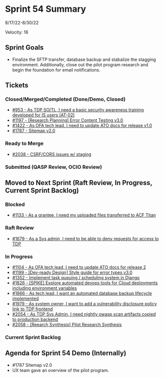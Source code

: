 # Sprint 54 Summary
8/17/22-8/30/22

Velocity: 16
## Sprint Goals
* Finalize the SFTP transfer, database backup and stabalize the stagging environment. Additionally, close out the pilot program research and begin the foundation for email notifications.
 
 

## Tickets
### Closed/Merged/Completed (Done/Demo, Closed)
* [#953 - As TDP SO/TL, I need a basic security awareness training developed for IS users (AT-02)](https://github.com/raft-tech/TANF-app/issues/953)
* [#1197 - [Research Planning] Error Content Testing v3.0](https://github.com/raft-tech/TANF-app/issues/1197)
* [#1422 - As OFA tech lead, I need to update ATO docs for release v1.0](https://github.com/raft-tech/TANF-app/issues/1422)
* [#1787 - Sitemap v2.0](https://github.com/raft-tech/TANF-app/issues/1787)


### Ready to Merge
* [#2038 - CSRF/CORS issues w/ staging](https://github.com/raft-tech/TANF-app/issues/2038)


### Submitted (QASP Review, OCIO Review)


## Moved to Next Sprint (Raft Review, In Progress, Current Sprint Backlog)

### Blocked
* [#1133 - As a grantee, I need my uploaded files transferred to ACF Titan](https://github.com/raft-tech/TANF-app/issues/1133)

### Raft Review
* [#1679 - As a Sys admin, I need to be able to deny requests for access to TDP](https://github.com/raft-tech/TANF-app/issues/1679)


### In Progress
* [#1104 - As OFA tech lead, I need to update ATO docs for release 2](https://github.com/raft-tech/TANF-app/issues/1104)
* [#1199 - [Dev-ready Design] Style guide for error types v3.0](https://github.com/raft-tech/TANF-app/issues/1199)
* [#1352 - Implement task queuing / scheduling system in Django](https://github.com/raft-tech/TANF-app/issues/1352)
* [#1826 - [SPIKE] Explore automated devops tools for Cloud deployments including environment variables](https://github.com/raft-tech/TANF-app/issues/1826)
* [#1866 - As tech lead, I want an automated database backup lifecycle implemented](https://github.com/raft-tech/TANF-app/issues/1866)
* [#1979 - As system owner, I want to add a vulnerability disclosure policy link to TDP frontend](https://github.com/raft-tech/TANF-app/issues/1979)
* [#2054 - As TDP Sys Admin, I need nightly owasp scan artifacts copied to production backend](https://github.com/raft-tech/TANF-app/issues/2054)
* [#2058 - [Reearch Synthesis] Pilot Research Synthesis](https://github.com/raft-tech/TANF-app/issues/2058)


### Current Sprint Backlog


## Agenda for Sprint 54 Demo (Internally)
* #1787 Sitemap v2.0
* UX team gave an overview of the pilot program.
